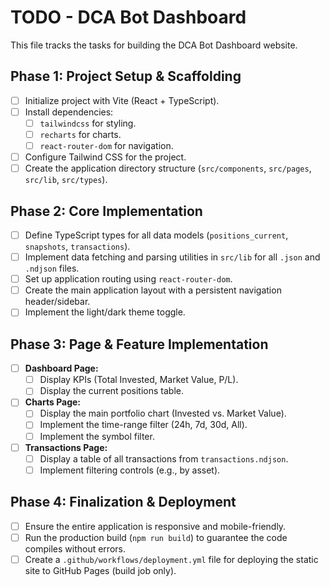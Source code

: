 # TODO - DCA Bot Dashboard

This file tracks the tasks for building the DCA Bot Dashboard website.

## Phase 1: Project Setup & Scaffolding

- [ ] Initialize project with Vite (React + TypeScript).
- [ ] Install dependencies:
    - [ ] `tailwindcss` for styling.
    - [ ] `recharts` for charts.
    - [ ] `react-router-dom` for navigation.
- [ ] Configure Tailwind CSS for the project.
- [ ] Create the application directory structure (`src/components`, `src/pages`, `src/lib`, `src/types`).

## Phase 2: Core Implementation

- [ ] Define TypeScript types for all data models (`positions_current`, `snapshots`, `transactions`).
- [ ] Implement data fetching and parsing utilities in `src/lib` for all `.json` and `.ndjson` files.
- [ ] Set up application routing using `react-router-dom`.
- [ ] Create the main application layout with a persistent navigation header/sidebar.
- [ ] Implement the light/dark theme toggle.

## Phase 3: Page & Feature Implementation

- [ ] **Dashboard Page:**
    - [ ] Display KPIs (Total Invested, Market Value, P/L).
    - [ ] Display the current positions table.
- [ ] **Charts Page:**
    - [ ] Display the main portfolio chart (Invested vs. Market Value).
    - [ ] Implement the time-range filter (24h, 7d, 30d, All).
    - [ ] Implement the symbol filter.
- [ ] **Transactions Page:**
    - [ ] Display a table of all transactions from `transactions.ndjson`.
    - [ ] Implement filtering controls (e.g., by asset).

## Phase 4: Finalization & Deployment

- [ ] Ensure the entire application is responsive and mobile-friendly.
- [ ] Run the production build (`npm run build`) to guarantee the code compiles without errors.
- [ ] Create a `.github/workflows/deployment.yml` file for deploying the static site to GitHub Pages (build job only).
